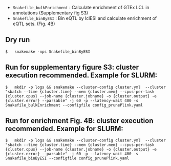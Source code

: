 - `Snakefile_bulkEnrichment` : Calculate enrichment of GTEx LCL in annotations (Supplementary fig S3)
- `Snakefile_binByESI` : Bin eQTL by lclESI and calculate enrichment of eQTL sets. (Fig. 4B)

## Dry run
```
$	snakemake -nps Snakefile_binByESI
```
## Run for supplementary figure S3: cluster execution recommended. Example for SLURM:
```
$	mkdir -p logs && snakemake --cluster-config cluster.yml  --cluster "sbatch --time {cluster.time} --mem {cluster.mem} --cpus-per-task {cluster.cpus} --job-name {cluster.jobname} -o {cluster.output} -e {cluster.error} --parsable" -j 60 -p --latency-wait 400 -s Snakefile_bulkEnrichment --configfile config_prunePlink.yaml
```
## Run for enrichment Fig. 4B: cluster execution recommended. Example for SLURM:
```
$	mkdir -p logs && snakemake --cluster-config cluster.yml  --cluster "sbatch --time {cluster.time} --mem {cluster.mem} --cpus-per-task {cluster.cpus} --job-name {cluster.jobname} -o {cluster.output} -e {cluster.error} --parsable" -j 60 -p --latency-wait 400 -s Snakefile_binByESI --configfile config_prunePlink.yaml
```
	